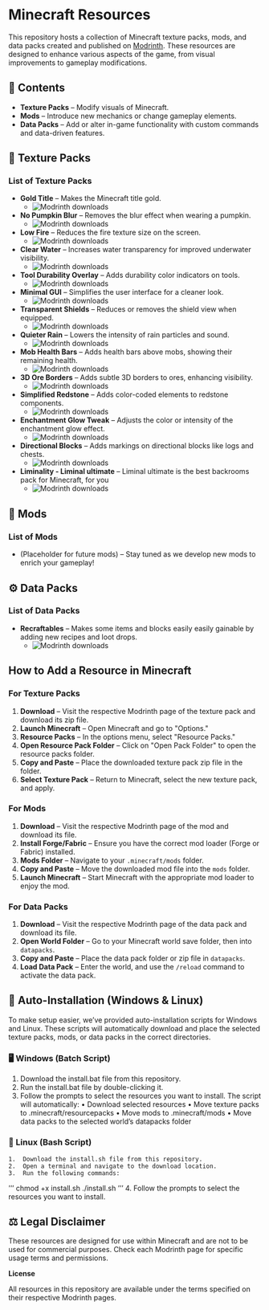 # Minecraft Resources

This repository hosts a collection of Minecraft texture packs, mods, and data packs created and published on [Modrinth](https://modrinth.com). These resources are designed to enhance various aspects of the game, from visual improvements to gameplay modifications.

## 📂 Contents

- **Texture Packs** – Modify visuals of Minecraft.
- **Mods** – Introduce new mechanics or change gameplay elements.
- **Data Packs** – Add or alter in-game functionality with custom commands and data-driven features.

## 🎨 Texture Packs
### List of Texture Packs

- **Gold Title** – Makes the Minecraft title gold.
	- <img src="https://img.shields.io/badge/dynamic/json?color=2d2d2d&amp;colorA=17b85a&amp;style=flat-square&amp;label=&amp;suffix=%20downloads&amp;query=downloads&amp;url=https://api.modrinth.com/v2/project/91xoHF5V&amp;logo=modrinth&amp;logoColor=2d2d2d" alt="Modrinth downloads">
- **No Pumpkin Blur** – Removes the blur effect when wearing a pumpkin.
	- <img src="https://img.shields.io/badge/dynamic/json?color=2d2d2d&amp;colorA=17b85a&amp;style=flat-square&amp;label=&amp;suffix=%20downloads&amp;query=downloads&amp;url=https://api.modrinth.com/v2/project/rERW3QhL&amp;logo=modrinth&amp;logoColor=2d2d2d" alt="Modrinth downloads">
- **Low Fire** – Reduces the fire texture size on the screen.
	- <img src="https://img.shields.io/badge/dynamic/json?color=2d2d2d&amp;colorA=17b85a&amp;style=flat-square&amp;label=&amp;suffix=%20downloads&amp;query=downloads&amp;url=https://api.modrinth.com/v2/project/xFSWIMEj&amp;logo=modrinth&amp;logoColor=2d2d2d" alt="Modrinth downloads">
- **Clear Water** – Increases water transparency for improved underwater visibility.
	- <img src="https://img.shields.io/badge/dynamic/json?color=2d2d2d&amp;colorA=17b85a&amp;style=flat-square&amp;label=&amp;suffix=%20downloads&amp;query=downloads&amp;url=https://api.modrinth.com/v2/project/bIOZbZXC&amp;logo=modrinth&amp;logoColor=2d2d2d" alt="Modrinth downloads">
- **Tool Durability Overlay** – Adds durability color indicators on tools.
  	- <img src="https://img.shields.io/badge/dynamic/json?color=2d2d2d&amp;colorA=17b85a&amp;style=flat-square&amp;label=&amp;suffix=%20downloads&amp;query=downloads&amp;url=https://api.modrinth.com/v2/project/yTVbebzm&amp;logo=modrinth&amp;logoColor=2d2d2d" alt="Modrinth downloads">
- **Minimal GUI** – Simplifies the user interface for a cleaner look.
  	- <img src="https://img.shields.io/badge/dynamic/json?color=2d2d2d&amp;colorA=17b85a&amp;style=flat-square&amp;label=&amp;suffix=%20downloads&amp;query=downloads&amp;url=https://api.modrinth.com/v2/project/2N6t5I5g&amp;logo=modrinth&amp;logoColor=2d2d2d" alt="Modrinth downloads">
- **Transparent Shields** – Reduces or removes the shield view when equipped.
  	- <img src="https://img.shields.io/badge/dynamic/json?color=2d2d2d&amp;colorA=17b85a&amp;style=flat-square&amp;label=&amp;suffix=%20downloads&amp;query=downloads&amp;url=https://api.modrinth.com/v2/project/KaOmkDj0&amp;logo=modrinth&amp;logoColor=2d2d2d" alt="Modrinth downloads">
- **Quieter Rain** – Lowers the intensity of rain particles and sound.
	- <img src="https://img.shields.io/badge/dynamic/json?color=2d2d2d&amp;colorA=17b85a&amp;style=flat-square&amp;label=&amp;suffix=%20downloads&amp;query=downloads&amp;url=https://api.modrinth.com/v2/project/w3p8FXWE&amp;logo=modrinth&amp;logoColor=2d2d2d" alt="Modrinth downloads">
- **Mob Health Bars** – Adds health bars above mobs, showing their remaining health.
  	- <img src="https://img.shields.io/badge/dynamic/json?color=2d2d2d&amp;colorA=17b85a&amp;style=flat-square&amp;label=&amp;suffix=%20downloads&amp;query=downloads&amp;url=https://api.modrinth.com/v2/project/vouvhEvJ&amp;logo=modrinth&amp;logoColor=2d2d2d" alt="Modrinth downloads">
- **3D Ore Borders** – Adds subtle 3D borders to ores, enhancing visibility.
  	- <img src="https://img.shields.io/badge/dynamic/json?color=2d2d2d&amp;colorA=17b85a&amp;style=flat-square&amp;label=&amp;suffix=%20downloads&amp;query=downloads&amp;url=https://api.modrinth.com/v2/project/o85X8jsr&amp;logo=modrinth&amp;logoColor=2d2d2d" alt="Modrinth downloads">
- **Simplified Redstone** – Adds color-coded elements to redstone components.
  	- <img src="https://img.shields.io/badge/dynamic/json?color=2d2d2d&amp;colorA=17b85a&amp;style=flat-square&amp;label=&amp;suffix=%20downloads&amp;query=downloads&amp;url=https://api.modrinth.com/v2/project/qWGCdCnR&amp;logo=modrinth&amp;logoColor=2d2d2d" alt="Modrinth downloads">
- **Enchantment Glow Tweak** – Adjusts the color or intensity of the enchantment glow effect.
  	- <img src="https://img.shields.io/badge/dynamic/json?color=2d2d2d&amp;colorA=17b85a&amp;style=flat-square&amp;label=&amp;suffix=%20downloads&amp;query=downloads&amp;url=https://api.modrinth.com/v2/project/zqpjc84B&amp;logo=modrinth&amp;logoColor=2d2d2d" alt="Modrinth downloads">
- **Directional Blocks** – Adds markings on directional blocks like logs and chests.
  	- <img src="https://img.shields.io/badge/dynamic/json?color=2d2d2d&amp;colorA=17b85a&amp;style=flat-square&amp;label=&amp;suffix=%20downloads&amp;query=downloads&amp;url=https://api.modrinth.com/v2/project/hetdtUnt&amp;logo=modrinth&amp;logoColor=2d2d2d" alt="Modrinth downloads">
- **Liminality - Liminal ultimate** – Liminal ultimate is the best backrooms pack for Minecraft, for you
  	- <img src="https://img.shields.io/badge/dynamic/json?color=2d2d2d&amp;colorA=17b85a&amp;style=flat-square&amp;label=&amp;suffix=%20downloads&amp;query=downloads&amp;url=https://api.modrinth.com/v2/project/NAze7IKd&amp;logo=modrinth&amp;logoColor=2d2d2d" alt="Modrinth downloads">

## 🔧 Mods
### List of Mods

- (Placeholder for future mods) – Stay tuned as we develop new mods to enrich your gameplay!

## ⚙️ Data Packs
### List of Data Packs

- **Recraftables** – Makes some items and blocks easily easily gainable by adding new recipes and loot drops.
	- <img src="https://img.shields.io/badge/dynamic/json?color=2d2d2d&amp;colorA=17b85a&amp;style=flat-square&amp;label=&amp;suffix=%20downloads&amp;query=downloads&amp;url=https://api.modrinth.com/v2/project/BBNKnky3&amp;logo=modrinth&amp;logoColor=2d2d2d" alt="Modrinth downloads">

## How to Add a Resource in Minecraft

### For Texture Packs

1. **Download** – Visit the respective Modrinth page of the texture pack and download its zip file.
2. **Launch Minecraft** – Open Minecraft and go to "Options."
3. **Resource Packs** – In the options menu, select "Resource Packs."
4. **Open Resource Pack Folder** – Click on "Open Pack Folder" to open the resource packs folder.
5. **Copy and Paste** – Place the downloaded texture pack zip file in the folder.
6. **Select Texture Pack** – Return to Minecraft, select the new texture pack, and apply.

### For Mods

1. **Download** – Visit the respective Modrinth page of the mod and download its file.
2. **Install Forge/Fabric** – Ensure you have the correct mod loader (Forge or Fabric) installed.
3. **Mods Folder** – Navigate to your `.minecraft/mods` folder.
4. **Copy and Paste** – Move the downloaded mod file into the `mods` folder.
5. **Launch Minecraft** – Start Minecraft with the appropriate mod loader to enjoy the mod.

### For Data Packs

1. **Download** – Visit the respective Modrinth page of the data pack and download its file.
2. **Open World Folder** – Go to your Minecraft world save folder, then into `datapacks`.
3. **Copy and Paste** – Place the data pack folder or zip file in `datapacks`.
4. **Load Data Pack** – Enter the world, and use the `/reload` command to activate the data pack.

## 🚀 Auto-Installation (Windows & Linux)

To make setup easier, we’ve provided auto-installation scripts for Windows and Linux. These scripts will automatically download and place the selected texture packs, mods, or data packs in the correct directories.

### 🖥️ Windows (Batch Script)
1. Download the install.bat file from this repository.
2.	Run the install.bat file by double-clicking it.
3.	Follow the prompts to select the resources you want to install.
The script will automatically:
	•	Download selected resources
	•	Move texture packs to .minecraft/resourcepacks
	•	Move mods to .minecraft/mods
	•	Move data packs to the selected world’s datapacks folder
### 🐧 Linux (Bash Script)
	1.	Download the install.sh file from this repository.
	2.	Open a terminal and navigate to the download location.
	3.	Run the following commands:
ʼʼʼ
chmod +x install.sh
./install.sh
ʼʼʼ
	4.	Follow the prompts to select the resources you want to install.

## ⚖️ Legal Disclaimer

These resources are designed for use within Minecraft and are not to be used for commercial purposes. Check each Modrinth page for specific usage terms and permissions.

**License**

All resources in this repository are available under the terms specified on their respective Modrinth pages.

